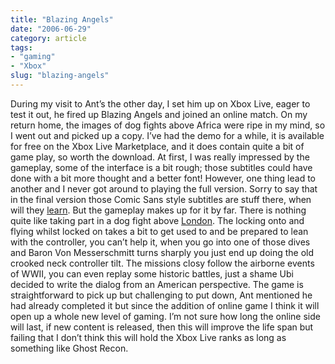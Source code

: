 ```yaml
---
title: "Blazing Angels"
date: "2006-06-29"
category: article
tags:
- "gaming"
- "Xbox"
slug: "blazing-angels"
---
```


 <!-- [![Photo sharing][image-1]][1] -->
During my visit to Ant’s the other day, I set him up on Xbox Live, eager to test it out, he fired up Blazing Angels and joined an online match. On my return home, the images of dog fights above Africa were ripe in my mind, so I went out and picked up a copy. I’ve had the demo for a while, it is available for free on the Xbox Live Marketplace, and it does contain quite a bit of game play, so worth the download. At first, I was really impressed by the gameplay, some of the interface is a bit rough; those subtitles could have done with a bit more thought and a better font! However, one thing lead to another and I never got around to playing the full version. Sorry to say that in the final version those Comic Sans style subtitles are stuff there, when will they [learn](https://bancomicsans.com/). But the gameplay makes up for it by far. There is nothing quite like taking part in a dog fight above [London](https://static.flickr.com/76/177614802_f421836d35_o.jpg "Blazing Angels"). The locking onto and flying whilst locked on takes a bit to get used to and be prepared to lean with the controller, you can’t help it, when you go into one of those dives and Baron Von Messerschmitt turns sharply you just end up doing the old crooked neck controller tilt. The missions closy follow the airborne events of WWII, you can even replay some historic battles, just a shame Ubi decided to write the dialog from an American perspective. The game is straightforward to pick up but challenging to put down, Ant mentioned he had already completed it but since the addition of online game I think it will open up a whole new level of gaming. I’m not sure how long the online side will last, if new content is released, then this will improve the life span but failing that I don’t think this will hold the Xbox Live ranks as long as something like Ghost Recon.
